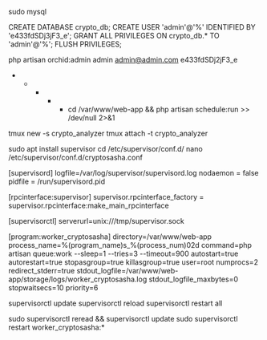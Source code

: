 
sudo mysql

CREATE DATABASE crypto_db;
CREATE USER 'admin'@'%' IDENTIFIED BY 'e433fdSDj3jF3_e';
GRANT ALL PRIVILEGES ON  crypto_db.* TO 'admin'@'%';
FLUSH PRIVILEGES;



php artisan orchid:admin admin admin@admin.com e433fdSDj2jF3_e


* * * * * cd /var/www/web-app && php artisan schedule:run >> /dev/null 2>&1


tmux new -s crypto_analyzer
tmux attach -t crypto_analyzer




sudo apt install supervisor
cd /etc/supervisor/conf.d/
nano /etc/supervisor/conf.d/cryptosasha.conf


[supervisord]
logfile=/var/log/supervisor/supervisord.log
nodaemon = false
pidfile = /run/supervisord.pid

[rpcinterface:supervisor]
supervisor.rpcinterface_factory = supervisor.rpcinterface:make_main_rpcinterface

[supervisorctl]
serverurl=unix:///tmp/supervisor.sock

[program:worker_cryptosasha]
directory=/var/www/web-app
process_name=%(program_name)s_%(process_num)02d
command=php artisan queue:work --sleep=1 --tries=3 --timeout=900
autostart=true
autorestart=true
stopasgroup=true
killasgroup=true
user=root
numprocs=2
redirect_stderr=true
stdout_logfile=/var/www/web-app/storage/logs/worker_cryptosasha.log
stdout_logfile_maxbytes=0
stopwaitsecs=10
priority=6


supervisorctl update
supervisorctl reload
supervisorctl restart all

sudo supervisorctl reread && supervisorctl update
sudo supervisorctl restart worker_cryptosasha:*
